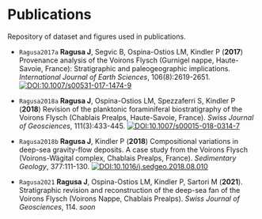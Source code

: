 # Publications

Repository of dataset and figures used in publications.

+ `Ragusa2017a` **Ragusa J**, Segvic B, Ospina-Ostios LM, Kindler P (**2017**) Provenance analysis of the Voirons Flysch (Gurnigel nappe, Haute-Savoie, France): Stratigraphic and paleogeographic implications. *International Journal of Earth Sciences*, 106(8):2619-2651. 
[![DOI:10.1007/s00531-017-1474-9](https://zenodo.org/badge/DOI/10.1007/s00531-017-1474-9.svg)](https://doi.org/10.1007/s00531-017-1474-9)

+ `Ragusa2018a` **Ragusa J**, Ospina-Ostios LM, Spezzaferri S, Kindler P (**2018**) Revision of the planktonic foraminiferal biostratigraphy of the Voirons Flysch (Chablais Prealps, Haute-Savoie, France). *Swiss Journal of Geosciences*, 111(3):433-445. [![DOI:10.1007/s00015-018-0314-7](https://zenodo.org/badge/DOI/10.1007/s00015-018-0314-7.svg)](https://doi.org/10.1007/s00015-018-0314-7)

+ `Ragusa2018b` **Ragusa J**, Kindler P (**2018**) Compositional variations in deep-sea gravity-flow deposits. A case study from the Voirons Flysch (Voirons-Wägital complex, Chablais Prealps, France). *Sedimentary Geology*, 377:111-130. [![DOI:10.1016/j.sedgeo.2018.08.010](https://zenodo.org/badge/DOI/10.1016/j.sedgeo.2018.08.010.svg)](https://doi.org/10.1016/j.sedgeo.2018.08.010)

+ `Ragusa2021` **Ragusa J**, Ospina-Ostios LM, Kindler P, Sartori M (**2021**). Stratigraphic revision and reconstruction of the deep-sea fan of the Voirons Flysch (Voirons Nappe, Chablais Prealps). *Swiss Journal of Geosciences*, 114. *soon*